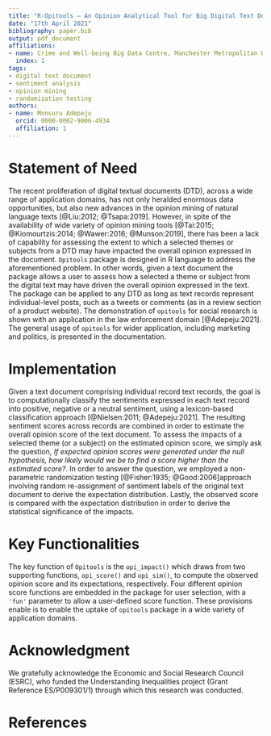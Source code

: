 ```yaml
---
title: "R-Opitools – An Opinion Analytical Tool for Big Digital Text Document (DTD)"
date: "17th April 2021"
bibliography: paper.bib
output: pdf_document
affiliations:
- name: Crime and Well-being Big Data Centre, Manchester Metropolitan University
  index: 1
tags:
- digital text document
- sentiment analysis
- opinion mining
- randomization testing
authors:
- name: Monsuru Adepeju
  orcid: 0000-0002-9006-4934
  affiliation: 1
---
```


# Statement of Need

The recent proliferation of digital textual documents (DTD), across a wide range of application domains, has not only heralded enormous data opportunities, but also new advances in the opinion mining of natural language texts [@Liu:2012; @Tsapa:2019]. However, in spite of the availability of wide variety of opinion mining tools [@Tai:2015; @Kiomourtzis:2014; @Wawer:2016; @Munson:2019], there has been a lack of capability for assessing the extent to which a selected themes or subjects from a DTD may have impacted the overall opinion expressed in the document. `Opitools` package is designed in R language to address the aforementioned problem. In other words, given a text document the package allows a user to assess how a selected a theme or subject from the digital text may have driven the overall opinion expressed in the text. The package can be applied to any DTD as long as text records represent individual-level posts, such as a tweets or comments (as in a review section of a product website). The demonstration of `opitools` for social research is shown with an application in the law enforcement domain [@Adepeju:2021]. The general usage of `opitools` for wider application, including marketing and politics, is presented in the documentation. 

# Implementation

Given a text document comprising individual record text records, the goal is to computationally classify the sentiments expressed in each text record into positive, negative or a neutral sentiment, using a lexicon-based classification approach [@Nielsen:2011; @Adepeju:2021]. The resulting sentiment scores across records are combined in order to estimate the overall opinion score of the text document. To assess the impacts of a selected theme (or a subject) on the estimated opinion score, we simply ask the question, *If expected opinion scores were generated under the null hypothesis, how likely would we be to find a score higher than the estimated score?*. In order to answer the question, we employed a non-parametric randomization testing [@Fisher:1935; @Good:2006]approach involving random re-assignment of sentiment labels of the original text document to derive the expectation distribution. Lastly, the observed score is compared with the expectation distribution in order to derive the statistical significance of the impacts.


# Key Functionalities

The key function of `Opitools` is the `opi_impact()` which draws from two supporting functions, `opi_score()` and `opi_sim()`, to compute the observed opinion score and its expectations, respectively. Four different opinion score functions are embedded in the package for user selection, with a `'fun'` parameter to allow a user-defined score function. These provisions enable is to enable the uptake of `opitools` package in a wide variety of application domains.

# Acknowledgment

We gratefully acknowledge the Economic and Social Research Council (ESRC), who funded the Understanding Inequalities project (Grant Reference ES/P009301/1) through which this research was conducted.

# References

